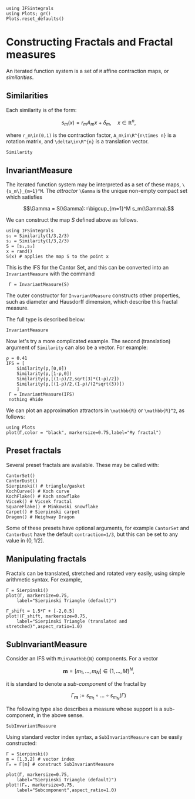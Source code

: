 ```@setup tutorial
using IFSintegrals
using Plots; gr()
Plots.reset_defaults()
```

# Constructing Fractals and Fractal measures
An iterated function system is a set of ``M`` affine contraction maps, or _similarities_.

## Similarities
Each similarity is of the form:

```math
s_m(x)=r_mA_mx + \delta_m,\quad x\in\mathbb{R}^n,
```

where ``r_m\in(0,1)`` is the contraction factor, ``A_m\in\R^{n\times n}`` is a rotation matrix, and ``\delta\in\R^{n}`` is a translation vector.

```@docs
Similarity
```
## InvariantMeasure
The iterated function system may be interpreted as a set of these maps, ``\{s_m\}_{m=1}^M``. The _attractor_ ``\Gamma`` is the unique non-empty compact set which satisfies

```math
\Gamma = S(\Gamma):=\bigcup_{m=1}^M s_m(\Gamma).
```

We can construct the map $S$ defined above as follows.
```@example tutorial
using IFSintegrals
s₁ = Similarity(1/3,2/3)
s₂ = Similarity(1/3,2/3)
S = [s₁,s₂]
x = rand()
S(x) # applies the map S to the point x
```
This is the IFS for the Cantor Set, and this can be converted into an ```InvariantMeasure``` with the command
```@example tutorial
 Γ = InvariantMeasure(S)
```

 The outer constructor for ```InvariantMeasure``` constructs other properties, such as diameter and Hausdorff dimension, which describe this fractal measure.

 The full type is described below:
 ```@docs
InvariantMeasure
```
 
 Now let's try a more complicated example. The second (translation) argument of `Similarity` can also be a vector. For example:
```@example tutorial
ρ = 0.41
IFS = [
    Similarity(ρ,[0,0])
    Similarity(ρ,[1-ρ,0])
    Similarity(ρ,[(1-ρ)/2,sqrt(3)*(1-ρ)/2])
    Similarity(ρ,[(1-ρ)/2,(1-ρ)/(2*sqrt(3))])
    ]
 Γ = InvariantMeasure(IFS)
 nothing #hide
```
We can plot an approximation attractors in ``\mathbb{R}`` or ``\mathbb{R}^2``, as follows:
```@example tutorial
using Plots
plot(Γ,color = "black", markersize=0.75,label="My fractal")
```

## Preset fractals
Several preset fractals are available. These may be called with:
```@REPL tutorial
CantorSet()
CantorDust()
Sierpinski() # triangle/gasket
KochCurve() # Koch curve
KochFlake() # Koch snowflake
Vicsek() # Vicsek fractal
SquareFlake() # Minkowski snowflake
Carpet() # Sierpinski carpet
Dragon() # Heighway Dragon
```
Some of these presets have optional arguments, for example `CantorSet` and `CantorDust` have the default `contraction=1/3`, but this can be set to any value in $(0,1/2]$.

## Manipulating fractals

Fractals can be translated, stretched and rotated very easily, using simple arithmetic syntax. For example,
```@example tutorial
Γ = Sierpinski()
plot(Γ, markersize=0.75,
    label="Sierpinski Triangle (default)")

Γ_shift = 1.5*Γ + [-2,0.5]
plot!(Γ_shift, markersize=0.75, 
    label="Sierpinski Triangle (translated and stretched)",aspect_ratio=1.0)

```
## SubInvariantMeasure

Consider an IFS with ``M\in\mathbb{N}`` components. For a vector

```math
\mathbf{m}=[m_1,\ldots,m_N]\in\{1,\ldots,M\}^N,
```
it is standard to denote a _sub-component_ of the fractal by

```math
\Gamma_{\mathbf{m}} := s_{m_1}\circ\ldots \circ s_{m_N}(\Gamma)
```

The following type also describes a measure whose support is a sub-component, in the above sense.

```@docs
SubInvariantMeasure
```
Using standard vector index syntax, a `SubInvariantMeasure` can be easily constructed:

```@example tutorial
Γ = Sierpinski()
m = [1,3,2] # vector index
Γₘ = Γ[m] # construct SubInvariantMeasure

plot(Γ, markersize=0.75,
    label="Sierpinski Triangle (default)")
plot!(Γₘ, markersize=0.75,
    label="Subcomponent",aspect_ratio=1.0)
```
